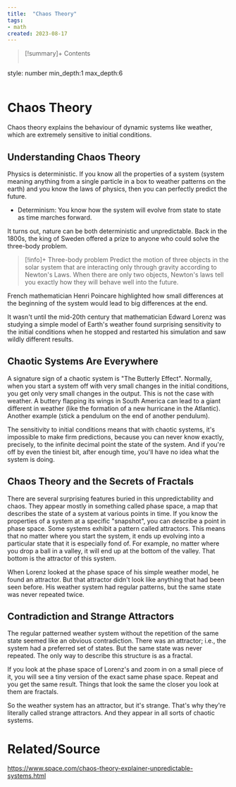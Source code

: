 ```yaml
---
title:  "Chaos Theory"
tags:
- math
created: 2023-08-17
---
```


>[!summary]+ Contents
>```toc
style: number
min_depth:1
max_depth:6 
>```


# Chaos Theory
Chaos theory explains the behaviour of dynamic systems like weather, which are extremely sensitive to initial conditions.

## Understanding Chaos Theory
Physics is deterministic. If you know all the properties of a system (system meaning anything from a single particle in a box to weather patterns on the earth) and you know the laws of physics, then you can perfectly predict the future.
- Determinism: You know how the system will evolve from state to state as time marches forward.

It turns out, nature can be both deterministic and unpredictable.
Back in the 1800s, the king of Sweden offered a prize to anyone who could solve the three-body problem.

> [!info]+ Three-body problem
> Predict the motion of three objects in the solar system that are interacting only through gravity according to Newton's Laws. When there are only two objects, Newton's laws tell you exactly how they will behave well into the future.

French mathematician Henri Poincare highlighted how small differences at the beginning of the system would lead to big differences at the end. 

It wasn't until the mid-20th century that mathematician Edward Lorenz was studying a simple model of Earth's weather found surprising sensitivity to the initial conditions when he stopped and restarted his simulation and saw wildly different results. 

## Chaotic Systems Are Everywhere
A signature sign of a chaotic system is "The Butterly Effect". Normally, when you start a system off with very small changes in the initial conditions, you get only very small changes in the output. This is not the case with weather. A buttery flapping its wings in South America can lead to a giant different in weather (like the formation of a new hurricane in the Atlantic). Another example (stick a pendulum on the end of another pendulum). 

The sensitivity to initial conditions means that with chaotic systems, it's impossible to make firm predictions, because you can never know exactly, precisely, to the infinite decimal point the state of the system. And if you're off by even the tiniest bit, after enough time, you'll have no idea what the system is doing.

## Chaos Theory and the Secrets of Fractals
There are several surprising features buried in this unpredictability and chaos. They appear mostly in something called phase space, a map that describes the state of a system at various points in time. If you know the properties of a system at a specific "snapshot", you can describe a point in phase space. Some systems exhibit a pattern called attractors. This means that no matter where you start the system, it ends up evolving into a particular state that it is especially fond of. For example, no matter where you drop a ball in a valley, it will end up at the bottom of the valley. That bottom is the attractor of this system.

When Lorenz looked at the phase space of his simple weather model, he found an attractor. But that attractor didn't look like anything that had been seen before. His weather system had regular patterns, but the same state was never repeated twice. 

## Contradiction and Strange Attractors
The regular patterned weather system without the repetition of the same state seemed like an obvious contradiction. There was an attractor; i.e., the system had a preferred set of states. But the same state was never repeated. The only way to describe this structure is as a fractal. 

If you look at the phase space of Lorenz's and zoom in on a small piece of it, you will see a tiny version of the exact same phase space. Repeat and you get the same result. Things that look the same the closer you look at them are fractals. 

So the weather system has an attractor, but it's strange. That's why they're literally called strange attractors. And they appear in all sorts of chaotic systems.








# Related/Source
https://www.space.com/chaos-theory-explainer-unpredictable-systems.html